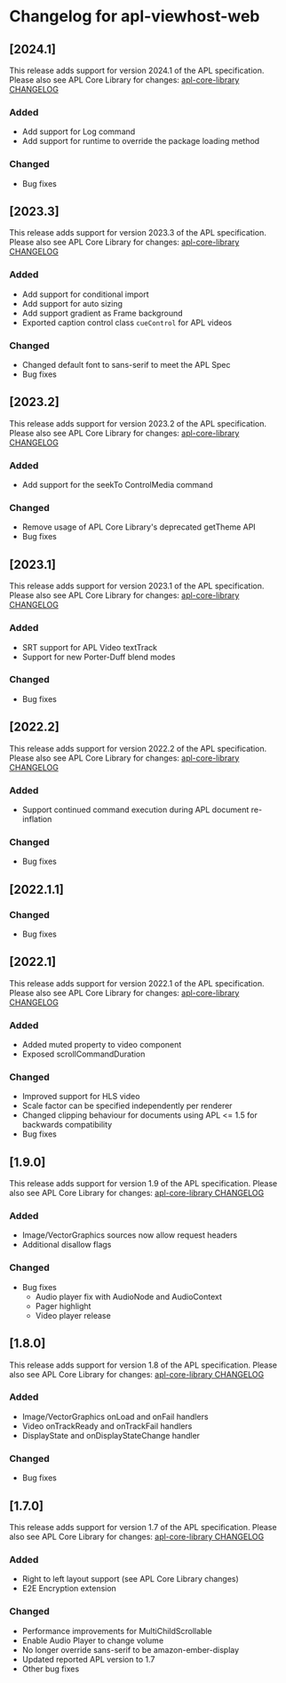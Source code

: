 # Changelog for apl-viewhost-web

## [2024.1]
This release adds support for version 2024.1 of the APL specification. Please also see APL Core Library for changes: [apl-core-library CHANGELOG](https://github.com/alexa/apl-core-library/blob/master/CHANGELOG.md)

### Added
- Add support for Log command
- Add support for runtime to override the package loading method

### Changed
- Bug fixes

## [2023.3]
This release adds support for version 2023.3 of the APL specification. Please also see APL Core Library for changes: [apl-core-library CHANGELOG](https://github.com/alexa/apl-core-library/blob/master/CHANGELOG.md)

### Added
- Add support for conditional import
- Add support for auto sizing
- Add support gradient as Frame background
- Exported caption control class `cueControl` for APL videos

### Changed
- Changed default font to sans-serif to meet the APL Spec
- Bug fixes

## [2023.2]
This release adds support for version 2023.2 of the APL specification. Please also see APL Core Library for changes: [apl-core-library CHANGELOG](https://github.com/alexa/apl-core-library/blob/master/CHANGELOG.md)

### Added
- Add support for the seekTo ControlMedia command

### Changed
- Remove usage of APL Core Library's deprecated getTheme API
- Bug fixes

## [2023.1]
This release adds support for version 2023.1 of the APL specification. Please also see APL Core Library for changes: [apl-core-library CHANGELOG](https://github.com/alexa/apl-core-library/blob/master/CHANGELOG.md)

### Added
- SRT support for APL Video textTrack
- Support for new Porter-Duff blend modes

### Changed
- Bug fixes

## [2022.2]
This release adds support for version 2022.2 of the APL specification. Please also see APL Core Library for changes: [apl-core-library CHANGELOG](https://github.com/alexa/apl-core-library/blob/master/CHANGELOG.md)

### Added
- Support continued command execution during APL document re-inflation

### Changed
- Bug fixes

## [2022.1.1]

### Changed

- Bug fixes

## [2022.1]

This release adds support for version 2022.1 of the APL specification. Please also see APL Core Library for changes: [apl-core-library CHANGELOG](https://github.com/alexa/apl-core-library/blob/master/CHANGELOG.md)

### Added

- Added muted property to video component
- Exposed scrollCommandDuration

### Changed

- Improved support for HLS video
- Scale factor can be specified independently per renderer
- Changed clipping behaviour for documents using APL <= 1.5 for backwards compatibility
- Bug fixes 

## [1.9.0]

This release adds support for version 1.9 of the APL specification. Please also see APL Core Library for changes: [apl-core-library CHANGELOG](https://github.com/alexa/apl-core-library/blob/master/CHANGELOG.md)

### Added

- Image/VectorGraphics sources now allow request headers
- Additional disallow flags

### Changed

- Bug fixes
  - Audio player fix with AudioNode and AudioContext
  - Pager highlight
  - Video player release

## [1.8.0]

This release adds support for version 1.8 of the APL specification. Please also see APL Core Library for changes: [apl-core-library CHANGELOG](https://github.com/alexa/apl-core-library/blob/master/CHANGELOG.md)

### Added

- Image/VectorGraphics onLoad and onFail handlers
- Video onTrackReady and onTrackFail handlers
- DisplayState and onDisplayStateChange handler

### Changed

- Bug fixes

## [1.7.0]

This release adds support for version 1.7 of the APL specification. Please also see APL Core Library for changes: [apl-core-library CHANGELOG](https://github.com/alexa/apl-core-library/blob/master/CHANGELOG.md)

### Added

- Right to left layout support (see APL Core Library changes)
- E2E Encryption extension

### Changed

- Performance improvements for MultiChildScrollable
- Enable Audio Player to change volume
- No longer override sans-serif to be amazon-ember-display
- Updated reported APL version to 1.7
- Other bug fixes
